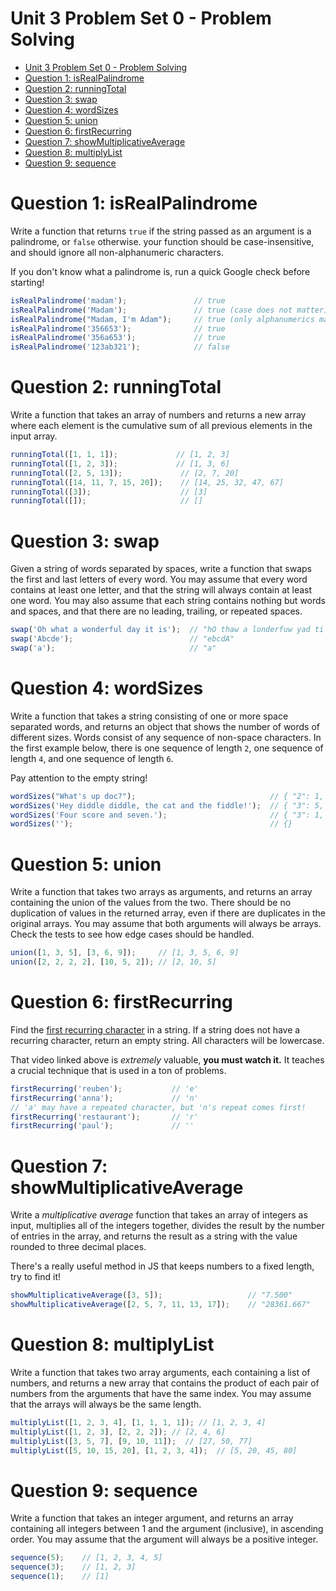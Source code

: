 # Unit 3 Problem Set 0 - Problem Solving
- [Unit 3 Problem Set 0 - Problem Solving](#unit-3-problem-set-0---problem-solving)
- [Question 1: isRealPalindrome](#question-1-isrealpalindrome)
- [Question 2: runningTotal](#question-2-runningtotal)
- [Question 3: swap](#question-3-swap)
- [Question 4: wordSizes](#question-4-wordsizes)
- [Question 5: union](#question-5-union)
- [Question 6: firstRecurring](#question-6-firstrecurring)
- [Question 7: showMultiplicativeAverage](#question-7-showmultiplicativeaverage)
- [Question 8: multiplyList](#question-8-multiplylist)
- [Question 9: sequence](#question-9-sequence)


# Question 1: isRealPalindrome
Write a function that returns `true` if the string passed as an argument is a palindrome, or `false` otherwise. your function should be case-insensitive, and should ignore all non-alphanumeric characters.

If you don't know what a palindrome is, run a quick Google check before starting!

```js
isRealPalindrome('madam');               // true
isRealPalindrome('Madam');               // true (case does not matter)
isRealPalindrome("Madam, I'm Adam");     // true (only alphanumerics matter)
isRealPalindrome('356653');              // true
isRealPalindrome('356a653');             // true
isRealPalindrome('123ab321');            // false
```

# Question 2: runningTotal
Write a function that takes an array of numbers and returns a new array where each element is the cumulative sum of all previous elements in the input array.

```js
runningTotal([1, 1, 1]);             // [1, 2, 3]
runningTotal([1, 2, 3]);             // [1, 3, 6]
runningTotal([2, 5, 13]);             // [2, 7, 20]
runningTotal([14, 11, 7, 15, 20]);    // [14, 25, 32, 47, 67]
runningTotal([3]);                    // [3]
runningTotal([]);                     // []
```

# Question 3: swap
Given a string of words separated by spaces, write a function that swaps the first and last letters of every word. You may assume that every word contains at least one letter, and that the string will always contain at least one word. You may also assume that each string contains nothing but words and spaces, and that there are no leading, trailing, or repeated spaces.

```js
swap('Oh what a wonderful day it is');  // "hO thaw a londerfuw yad ti si"
swap('Abcde');                          // "ebcdA"
swap('a');                              // "a"
```

# Question 4: wordSizes
Write a function that takes a string consisting of one or more space separated words, and returns an object that shows the number of words of different sizes. Words consist of any sequence of non-space characters. In the first example below, there is one sequence of length `2`, one sequence of length `4`, and one sequence of length `6`.

Pay attention to the empty string!

```javascript
wordSizes("What's up doc?");                              // { "2": 1, "4": 1, "6": 1 }
wordSizes('Hey diddle diddle, the cat and the fiddle!');  // { "3": 5, "6": 1, "7": 2 }
wordSizes('Four score and seven.');                       // { "3": 1, "4": 1, "5": 1, "6": 1 }
wordSizes('');                                            // {}
```

# Question 5: union
Write a function that takes two arrays as arguments, and returns an array containing the union of the values from the two. There should be no duplication of values in the returned array, even if there are duplicates in the original arrays. You may assume that both arguments will always be arrays. Check the tests to see how edge cases should be handled.

```javascript
union([1, 3, 5], [3, 6, 9]);     // [1, 3, 5, 6, 9]
union([2, 2, 2, 2], [10, 5, 2]); // [2, 10, 5]
```

# Question 6: firstRecurring
Find the [first recurring character](https://www.youtube.com/watch?v=GJdiM-muYqc) in a string. If a string does not have a recurring character, return an empty string. All characters will be lowercase.

That video linked above is *extremely* valuable, **you must watch it.** It teaches a crucial technique that is used in a ton of problems.

```javascript
firstRecurring('reuben');           // 'e'
firstRecurring('anna');             // 'n'
// 'a' may have a repeated character, but 'n's repeat comes first!
firstRecurring('restaurant');       // 'r'
firstRecurring('paul');             // ''
```

# Question 7: showMultiplicativeAverage
Write a _multiplicative average_ function that takes an array of integers as input, multiplies all of the integers together, divides the result by the number of entries in the array, and returns the result as a string with the value rounded to three decimal places.

There's a really useful method in JS that keeps numbers to a fixed length, try to find it!

```js
showMultiplicativeAverage([3, 5]);                   // "7.500"
showMultiplicativeAverage([2, 5, 7, 11, 13, 17]);    // "28361.667"
```

# Question 8: multiplyList
Write a function that takes two array arguments, each containing a list of numbers, and returns a new array that contains the product of each pair of numbers from the arguments that have the same index. You may assume that the arrays will always be the same length.

```js
multiplyList([1, 2, 3, 4], [1, 1, 1, 1]); // [1, 2, 3, 4]
multiplyList([1, 2, 3], [2, 2, 2]); // [2, 4, 6]
multiplyList([3, 5, 7], [9, 10, 11]);  // [27, 50, 77]
multiplyList([5, 10, 15, 20], [1, 2, 3, 4]);  // [5, 20, 45, 80]
```

# Question 9: sequence
Write a function that takes an integer argument, and returns an array containing all integers between 1 and the argument (inclusive), in ascending order. You may assume that the argument will always be a positive integer.

```js
sequence(5);    // [1, 2, 3, 4, 5]
sequence(3);    // [1, 2, 3]
sequence(1);    // [1]
```